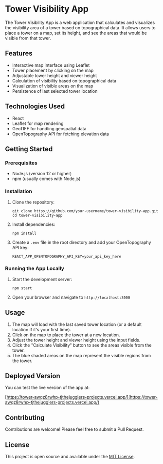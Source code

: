# Tower Visibility App

The Tower Visibility App is a web application that calculates and visualizes the visibility area of a tower based on topographical data. It allows users to place a tower on a map, set its height, and see the areas that would be visible from that tower.

## Features

- Interactive map interface using Leaflet
- Tower placement by clicking on the map
- Adjustable tower height and viewer height
- Calculation of visibility based on topographical data
- Visualization of visible areas on the map
- Persistence of last selected tower location

## Technologies Used

- React
- Leaflet for map rendering
- GeoTIFF for handling geospatial data
- OpenTopography API for fetching elevation data

## Getting Started

### Prerequisites

- Node.js (version 12 or higher)
- npm (usually comes with Node.js)

### Installation

1. Clone the repository:
   ```
   git clone https://github.com/your-username/tower-visibility-app.git
   cd tower-visibility-app
   ```

2. Install dependencies:
   ```
   npm install
   ```

3. Create a `.env` file in the root directory and add your OpenTopography API key:
   ```
   REACT_APP_OPENTOPOGRAPHY_API_KEY=your_api_key_here
   ```

### Running the App Locally

1. Start the development server:
   ```
   npm start
   ```

2. Open your browser and navigate to `http://localhost:3000`

## Usage

1. The map will load with the last saved tower location (or a default location if it's your first time).
2. Click on the map to place the tower at a new location.
3. Adjust the tower height and viewer height using the input fields.
4. Click the "Calculate Visibility" button to see the areas visible from the tower.
5. The blue shaded areas on the map represent the visible regions from the tower.

## Deployed Version

You can test the live version of the app at:

[https://tower-awqz8rwhp-tjthejugglers-projects.vercel.app/](https://tower-awqz8rwhp-tjthejugglers-projects.vercel.app/)

## Contributing

Contributions are welcome! Please feel free to submit a Pull Request.

## License

This project is open source and available under the [MIT License](LICENSE).

